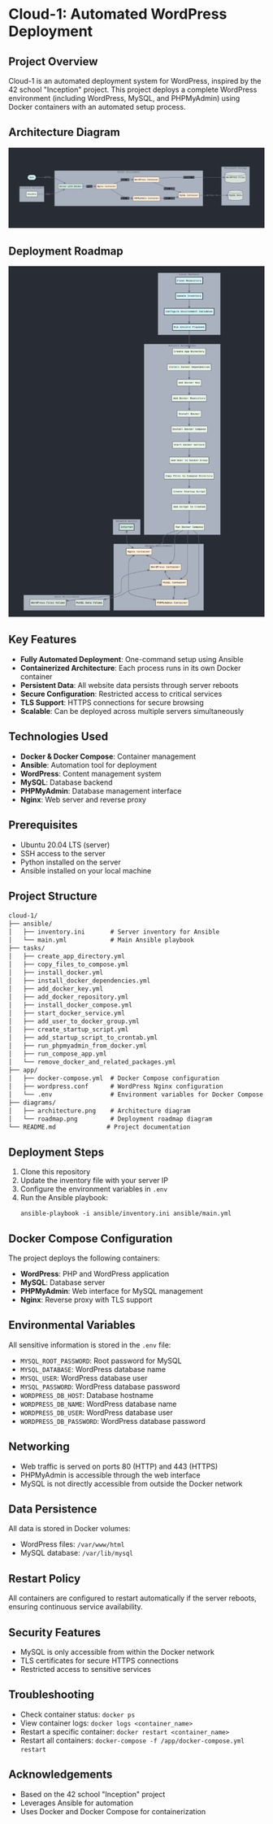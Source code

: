 # Cloud-1: Automated WordPress Deployment

## Project Overview
Cloud-1 is an automated deployment system for WordPress, inspired by the 42 school "Inception" project. This project deploys a complete WordPress environment (including WordPress, MySQL, and PHPMyAdmin) using Docker containers with an automated setup process.

## Architecture Diagram
<img src="./images/Architecture Diagram.png"/>

## Deployment Roadmap
<img src="./images/Deployment Roadmap.png"/>

## Key Features
- **Fully Automated Deployment**: One-command setup using Ansible
- **Containerized Architecture**: Each process runs in its own Docker container
- **Persistent Data**: All website data persists through server reboots
- **Secure Configuration**: Restricted access to critical services
- **TLS Support**: HTTPS connections for secure browsing
- **Scalable**: Can be deployed across multiple servers simultaneously

## Technologies Used
- **Docker & Docker Compose**: Container management
- **Ansible**: Automation tool for deployment
- **WordPress**: Content management system
- **MySQL**: Database backend
- **PHPMyAdmin**: Database management interface
- **Nginx**: Web server and reverse proxy

## Prerequisites
- Ubuntu 20.04 LTS (server)
- SSH access to the server
- Python installed on the server
- Ansible installed on your local machine

## Project Structure
```
cloud-1/
├── ansible/
│   ├── inventory.ini       # Server inventory for Ansible
│   └── main.yml            # Main Ansible playbook
├── tasks/
│   ├── create_app_directory.yml
│   ├── copy_files_to_compose.yml
│   ├── install_docker.yml
│   ├── install_docker_dependencies.yml
│   ├── add_docker_key.yml
│   ├── add_docker_repository.yml
│   ├── install_docker_compose.yml
│   ├── start_docker_service.yml
│   ├── add_user_to_docker_group.yml
│   ├── create_startup_script.yml
│   ├── add_startup_script_to_crontab.yml
│   ├── run_phpmyadmin_from_docker.yml
│   ├── run_compose_app.yml
│   └── remove_docker_and_related_packages.yml
├── app/
│   ├── docker-compose.yml  # Docker Compose configuration
│   ├── wordpress.conf      # WordPress Nginx configuration
│   └── .env                # Environment variables for Docker Compose
├── diagrams/
│   ├── architecture.png    # Architecture diagram
│   └── roadmap.png         # Deployment roadmap diagram
└── README.md              # Project documentation
```

## Deployment Steps
1. Clone this repository
2. Update the inventory file with your server IP
3. Configure the environment variables in `.env`
4. Run the Ansible playbook:
   ```
   ansible-playbook -i ansible/inventory.ini ansible/main.yml
   ```

## Docker Compose Configuration
The project deploys the following containers:
- **WordPress**: PHP and WordPress application
- **MySQL**: Database server
- **PHPMyAdmin**: Web interface for MySQL management
- **Nginx**: Reverse proxy with TLS support

## Environmental Variables
All sensitive information is stored in the `.env` file:
- `MYSQL_ROOT_PASSWORD`: Root password for MySQL
- `MYSQL_DATABASE`: WordPress database name
- `MYSQL_USER`: WordPress database user
- `MYSQL_PASSWORD`: WordPress database password
- `WORDPRESS_DB_HOST`: Database hostname
- `WORDPRESS_DB_NAME`: WordPress database name
- `WORDPRESS_DB_USER`: WordPress database user
- `WORDPRESS_DB_PASSWORD`: WordPress database password

## Networking
- Web traffic is served on ports 80 (HTTP) and 443 (HTTPS)
- PHPMyAdmin is accessible through the web interface
- MySQL is not directly accessible from outside the Docker network

## Data Persistence
All data is stored in Docker volumes:
- WordPress files: `/var/www/html`
- MySQL database: `/var/lib/mysql`

## Restart Policy
All containers are configured to restart automatically if the server reboots, ensuring continuous service availability.

## Security Features
- MySQL is only accessible from within the Docker network
- TLS certificates for secure HTTPS connections
- Restricted access to sensitive services

## Troubleshooting
- Check container status: `docker ps`
- View container logs: `docker logs <container_name>`
- Restart a specific container: `docker restart <container_name>`
- Restart all containers: `docker-compose -f /app/docker-compose.yml restart`

## Acknowledgements
- Based on the 42 school "Inception" project
- Leverages Ansible for automation
- Uses Docker and Docker Compose for containerization
